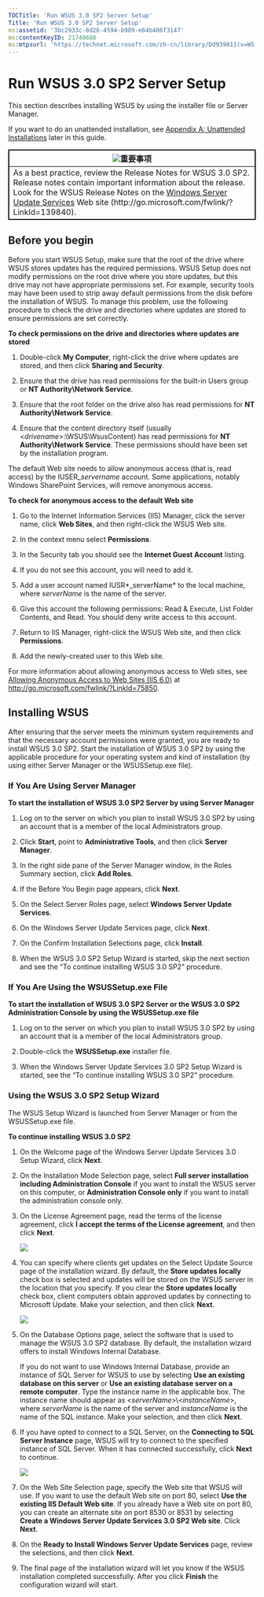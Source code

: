 ```yaml
---
TOCTitle: 'Run WSUS 3.0 SP2 Server Setup'
Title: 'Run WSUS 3.0 SP2 Server Setup'
ms:assetid: '3bc2933c-8d26-4594-b989-e64b406f3147'
ms:contentKeyID: 21740688
ms:mtpsurl: 'https://technet.microsoft.com/zh-cn/library/Dd939811(v=WS.10)'
---
```


Run WSUS 3.0 SP2 Server Setup
=============================

This section describes installing WSUS by using the installer file or Server Manager.

If you want to do an unattended installation, see [Appendix A: Unattended Installations](https://technet.microsoft.com/2443408e-5bd2-4b1f-b0a5-7ee1452fe5bc) later in this guide.

 
<table style="border:1px solid black;">
<colgroup>
<col width="100%" />
</colgroup>
<thead>
<tr class="header">
<th style="border:1px solid black;" ><img src="images/Dd939811.Important(WS.10).gif" />重要事项</th>
</tr>
</thead>
<tbody>
<tr class="odd">
<td style="border:1px solid black;">As a best practice, review the Release Notes for WSUS 3.0 SP2. Release notes contain important information about the release. Look for the WSUS Release Notes on the <a href="http://go.microsoft.com/fwlink/?linkid=139840">Windows Server Update Services</a> Web site (http://go.microsoft.com/fwlink/?LinkId=139840).
</td>
</tr>
</tbody>
</table>
 

Before you begin
----------------

Before you start WSUS Setup, make sure that the root of the drive where WSUS stores updates has the required permissions. WSUS Setup does not modify permissions on the root drive where you store updates, but this drive may not have appropriate permissions set. For example, security tools may have been used to strip away default permissions from the disk before the installation of WSUS. To manage this problem, use the following procedure to check the drive and directories where updates are stored to ensure permissions are set correctly.

**To check permissions on the drive and directories where updates are stored**
1.  Double-click **My Computer**, right-click the drive where updates are stored, and then click **Sharing and Security**.

2.  Ensure that the drive has read permissions for the built-in Users group or **NT Authority\\Network Service**.

3.  Ensure that the root folder on the drive also has read permissions for **NT Authority\\Network Service**.

4.  Ensure that the content directory itself (usually &lt;*drivename*&gt;:\\WSUS\\WsusContent) has read permissions for **NT Authority\\Network Service**. These permissions should have been set by the installation program.

The default Web site needs to allow anonymous access (that is, read access) by the IUSER\_*servername* account. Some applications, notably Windows SharePoint Services, will remove anonymous access.

**To check for anonymous access to the default Web site**
1.  Go to the Internet Information Services (IIS) Manager, click the server name, click **Web Sites**, and then right-click the WSUS Web site.

2.  In the context menu select **Permissions**.

3.  In the Security tab you should see the **Internet Guest Account** listing.

4.  If you do not see this account, you will need to add it.

5.  Add a user account named IUSR*\_serverName* to the local machine, where *serverName* is the name of the server.

6.  Give this account the following permissions: Read & Execute, List Folder Contents, and Read. You should deny write access to this account.

7.  Return to IIS Manager, right-click the WSUS Web site, and then click **Permissions**.

8.  Add the newly-created user to this Web site.

For more information about allowing anonymous access to Web sites, see [Allowing Anonymous Access to Web Sites (IIS 6.0)](http://go.microsoft.com/fwlink/?linkid=75850) at http://go.microsoft.com/fwlink/?LinkId=75850.

Installing WSUS
---------------

After ensuring that the server meets the minimum system requirements and that the necessary account permissions were granted, you are ready to install WSUS 3.0 SP2. Start the installation of WSUS 3.0 SP2 by using the applicable procedure for your operating system and kind of installation (by using either Server Manager or the WSUSSetup.exe file).

### If You Are Using Server Manager

**To start the installation of WSUS 3.0 SP2 Server by using Server Manager**
1.  Log on to the server on which you plan to install WSUS 3.0 SP2 by using an account that is a member of the local Administrators group.

2.  Click **Start**, point to **Administrative Tools**, and then click **Server Manager**.

3.  In the right side pane of the Server Manager window, in the Roles Summary section, click **Add Roles**.

4.  If the Before You Begin page appears, click **Next**.

5.  On the Select Server Roles page, select **Windows Server Update Services**.

6.  On the Windows Server Update Services page, click **Next**.

7.  On the Confirm Installation Selections page, click **Install**.

8.  When the WSUS 3.0 SP2 Setup Wizard is started, skip the next section and see the “To continue installing WSUS 3.0 SP2” procedure.

### If You Are Using the WSUSSetup.exe File

**To start the installation of WSUS 3.0 SP2 Server or the WSUS 3.0 SP2 Administration Console by using the WSUSSetup.exe file**
1.  Log on to the server on which you plan to install WSUS 3.0 SP2 by using an account that is a member of the local Administrators group.

2.  Double-click the **WSUSSetup.exe** installer file.

3.  When the Windows Server Update Services 3.0 SP2 Setup Wizard is started, see the “To continue installing WSUS 3.0 SP2” procedure.

### Using the WSUS 3.0 SP2 Setup Wizard

The WSUS Setup Wizard is launched from Server Manager or from the WSUSSetup.exe file.

**To continue installing WSUS 3.0 SP2**
1.  On the Welcome page of the Windows Server Update Services 3.0 Setup Wizard, click **Next**.

2.  On the Installation Mode Selection page, select **Full server installation including Administration Console** if you want to install the WSUS server on this computer, or **Administration Console only** if you want to install the administration console only.

3.  On the License Agreement page, read the terms of the license agreement, click **I accept the terms of the License agreement**, and then click **Next**.

    ![](images/Dd939811.3d8849c4-1c1e-448f-ab9b-3e022bee42b5(WS.10).gif)

4.  You can specify where clients get updates on the Select Update Source page of the installation wizard. By default, the **Store updates locally** check box is selected and updates will be stored on the WSUS server in the location that you specify. If you clear the **Store updates locally** check box, client computers obtain approved updates by connecting to Microsoft Update. Make your selection, and then click **Next**.

    ![](images/Dd939811.1cdebb3e-4745-44fa-9a70-24484e090245(WS.10).gif)

5.  On the Database Options page, select the software that is used to manage the WSUS 3.0 SP2 database. By default, the installation wizard offers to install Windows Internal Database.

    If you do not want to use Windows Internal Database, provide an instance of SQL Server for WSUS to use by selecting **Use an existing database on this server** or **Use an existing database server on a remote computer**. Type the instance name in the applicable box. The instance name should appear as &lt;*serverName*&gt;\\&lt;*instanceName*&gt;, where *serverName* is the name of the server and *instanceName* is the name of the SQL instance. Make your selection, and then click **Next**.

6.  If you have opted to connect to a SQL Server, on the **Connecting to SQL Server Instance** page, WSUS will try to connect to the specified instance of SQL Server. When it has connected successfully, click **Next** to continue.

    ![](images/Dd939811.48677189-5dc7-43cc-b1b4-cb2f9f437665(WS.10).gif)

7.  On the Web Site Selection page, specify the Web site that WSUS will use. If you want to use the default Web site on port 80, select **Use the existing IIS Default Web site**. If you already have a Web site on port 80, you can create an alternate site on port 8530 or 8531 by selecting **Create a Windows Server Update Services 3.0 SP2 Web site**. Click **Next**.

8.  On the **Ready to Install Windows Server Update Services** page, review the selections, and then click **Next**.

9.  The final page of the installation wizard will let you know if the WSUS installation completed successfully. After you click **Finish** the configuration wizard will start.
